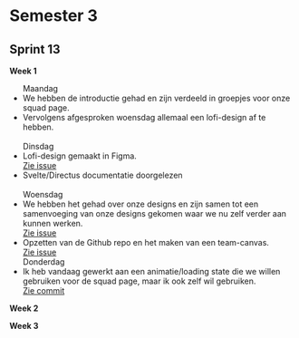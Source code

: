 <h1>Semester 3</h1>

<h2>Sprint 13</h2>

<b>Week 1</b>
<ul>
  Maandag
  <li> We hebben de introductie gehad en zijn verdeeld in groepjes voor onze squad page. </li>
  <li> Vervolgens afgesproken woensdag allemaal een lofi-design af te hebben. </li> 
  <br>
  Dinsdag
  <li> Lofi-design gemaakt in Figma. </li> <a href='https://github.com/rutgerkock/your-tribe-for-life-squad-page/issues/1'>Zie issue</a>
  <li> Svelte/Directus documentatie doorgelezen </li>
  <br>
  Woensdag
  <li> We hebben het gehad over onze designs en zijn samen tot een samenvoeging van onze designs gekomen waar we nu zelf verder aan kunnen werken. </li> <a href='https://github.com/rutgerkock/your-tribe-for-life-squad-page/issues/1](https://github.com/users/rutgerkock/projects/7?pane=issue&itemId=78311249'>Zie issue</a>
  <li> Opzetten van de Github repo en het maken van een team-canvas. </li> <a href='https://github.com/users/rutgerkock/projects/7/views/1?pane=issue&itemId=78310746'>Zie issue</a>
  <br>
  Donderdag
  <li> Ik heb vandaag gewerkt aan een animatie/loading state die we willen gebruiken voor de squad page, maar ik ook zelf wil gebruiken. </li> <a href='https://github.com/rutgerkock/your-tribe-for-life-profile-card/commit/49aee67b57e145af968a1551fa33a8518e55ca06'>Zie commit</a>
</ul>

<b>Week 2</b>

<b>Week 3</b>
